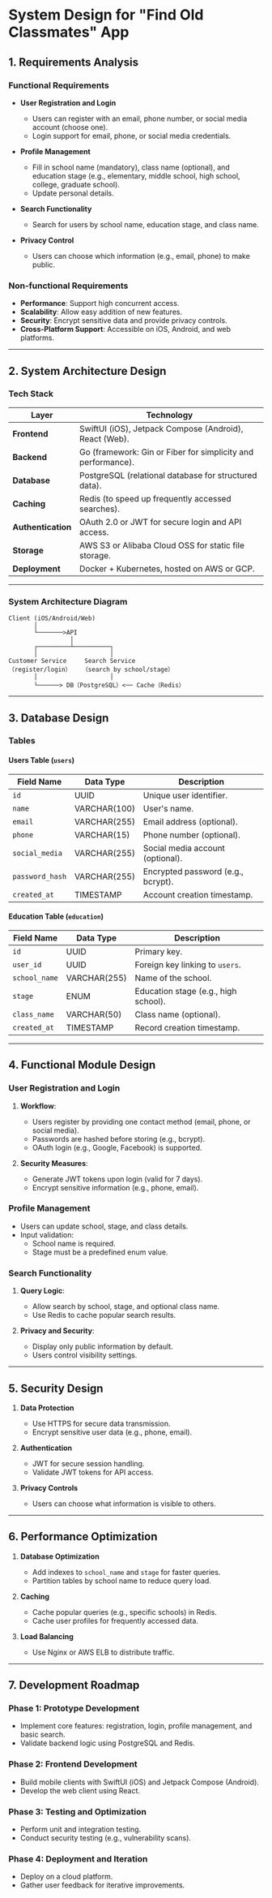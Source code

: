 # System Design for "Find Old Classmates" App

## 1. Requirements Analysis

### Functional Requirements
- **User Registration and Login**
  - Users can register with an email, phone number, or social media account (choose one).
  - Login support for email, phone, or social media credentials.

- **Profile Management**
  - Fill in school name (mandatory), class name (optional), and education stage (e.g., elementary, middle school, high school, college, graduate school).
  - Update personal details.

- **Search Functionality**
  - Search for users by school name, education stage, and class name.

- **Privacy Control**
  - Users can choose which information (e.g., email, phone) to make public.

### Non-functional Requirements
- **Performance**: Support high concurrent access.
- **Scalability**: Allow easy addition of new features.
- **Security**: Encrypt sensitive data and provide privacy controls.
- **Cross-Platform Support**: Accessible on iOS, Android, and web platforms.

---

## 2. System Architecture Design

### Tech Stack
| **Layer**       | **Technology**                                               |
|------------------|-------------------------------------------------------------|
| **Frontend**     | SwiftUI (iOS), Jetpack Compose (Android), React (Web).       |
| **Backend**      | Go (framework: Gin or Fiber for simplicity and performance). |
| **Database**     | PostgreSQL (relational database for structured data).        |
| **Caching**      | Redis (to speed up frequently accessed searches).            |
| **Authentication** | OAuth 2.0 or JWT for secure login and API access.           |
| **Storage**      | AWS S3 or Alibaba Cloud OSS for static file storage.         |
| **Deployment**   | Docker + Kubernetes, hosted on AWS or GCP.                  |

---

### System Architecture Diagram
```text
Client (iOS/Android/Web)
       │
       └───────>API 
                 │
       ┌─────────┴──────────┐
       │                    │
Customer Service     Search Service
（register/login）   （search by school/stage）
       │                    │
       └──────> DB（PostgreSQL）<── Cache（Redis）
```

---

## 3. Database Design

### Tables

#### Users Table (`users`)
| Field Name       | Data Type       | Description                        |
|------------------|-----------------|------------------------------------|
| `id`             | UUID           | Unique user identifier.            |
| `name`           | VARCHAR(100)   | User's name.                       |
| `email`          | VARCHAR(255)   | Email address (optional).          |
| `phone`          | VARCHAR(15)    | Phone number (optional).           |
| `social_media`   | VARCHAR(255)   | Social media account (optional).   |
| `password_hash`  | VARCHAR(255)   | Encrypted password (e.g., bcrypt). |
| `created_at`     | TIMESTAMP      | Account creation timestamp.        |

#### Education Table (`education`)
| Field Name       | Data Type       | Description                        |
|------------------|-----------------|------------------------------------|
| `id`             | UUID           | Primary key.                       |
| `user_id`        | UUID           | Foreign key linking to `users`.    |
| `school_name`    | VARCHAR(255)   | Name of the school.                |
| `stage`          | ENUM           | Education stage (e.g., high school).|
| `class_name`     | VARCHAR(50)    | Class name (optional).             |
| `created_at`     | TIMESTAMP      | Record creation timestamp.         |

---

## 4. Functional Module Design

### User Registration and Login
1. **Workflow**:
   - Users register by providing one contact method (email, phone, or social media).
   - Passwords are hashed before storing (e.g., bcrypt).
   - OAuth login (e.g., Google, Facebook) is supported.

2. **Security Measures**:
   - Generate JWT tokens upon login (valid for 7 days).
   - Encrypt sensitive information (e.g., phone, email).

### Profile Management
- Users can update school, stage, and class details.
- Input validation:
  - School name is required.
  - Stage must be a predefined enum value.

### Search Functionality
1. **Query Logic**:
   - Allow search by school, stage, and optional class name.
   - Use Redis to cache popular search results.

2. **Privacy and Security**:
   - Display only public information by default.
   - Users control visibility settings.

---

## 5. Security Design

1. **Data Protection**
   - Use HTTPS for secure data transmission.
   - Encrypt sensitive user data (e.g., phone, email).

2. **Authentication**
   - JWT for secure session handling.
   - Validate JWT tokens for API access.

3. **Privacy Controls**
   - Users can choose what information is visible to others.

---

## 6. Performance Optimization

1. **Database Optimization**
   - Add indexes to `school_name` and `stage` for faster queries.
   - Partition tables by school name to reduce query load.

2. **Caching**
   - Cache popular queries (e.g., specific schools) in Redis.
   - Cache user profiles for frequently accessed data.

3. **Load Balancing**
   - Use Nginx or AWS ELB to distribute traffic.

---

## 7. Development Roadmap

### Phase 1: Prototype Development
- Implement core features: registration, login, profile management, and basic search.
- Validate backend logic using PostgreSQL and Redis.

### Phase 2: Frontend Development
- Build mobile clients with SwiftUI (iOS) and Jetpack Compose (Android).
- Develop the web client using React.

### Phase 3: Testing and Optimization
- Perform unit and integration testing.
- Conduct security testing (e.g., vulnerability scans).

### Phase 4: Deployment and Iteration
- Deploy on a cloud platform.
- Gather user feedback for iterative improvements.